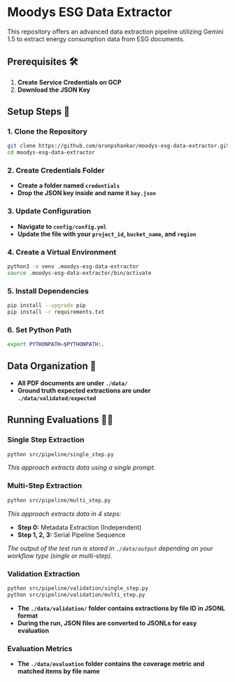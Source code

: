 # Moodys ESG Data Extractor 

This repository offers an advanced data extraction pipeline utilizing Gemini 1.5 to extract energy consumption data from ESG documents.

## Prerequisites 🛠️

1. **Create Service Credentials on GCP**
2. **Download the JSON Key**

## Setup Steps 📝

### 1. Clone the Repository
```bash
git clone https://github.com/arunpshankar/moodys-esg-data-extractor.git
cd moodys-esg-data-extractor
```

### 2. Create Credentials Folder
- **Create a folder named `credentials`**
- **Drop the JSON key inside and name it `key.json`**

### 3. Update Configuration
- **Navigate to `config/config.yml`**
- **Update the file with your `project_id`, `bucket_name`, and `region`**

### 4. Create a Virtual Environment
```bash
python3 -m venv .moodys-esg-data-extractor
source .moodys-esg-data-extractor/bin/activate
```

### 5. Install Dependencies
```bash
pip install --upgrade pip
pip install -r requirements.txt
```

### 6. Set Python Path
```bash
export PYTHONPATH=$PYTHONPATH:.
```

## Data Organization 📂

- **All PDF documents are under `./data/`**
- **Ground truth expected extractions are under `./data/validated/expected`**

## Running Evaluations 🏃‍♂️

### Single Step Extraction
```bash
python src/pipeline/single_step.py
```
*This approach extracts data using a single prompt.*

### Multi-Step Extraction
```bash
python src/pipeline/multi_step.py
```
*This approach extracts data in 4 steps:*
- **Step 0:** Metadata Extraction (Independent)
- **Step 1, 2, 3:** Serial Pipeline Sequence

*The output of the test run is stored in `./data/output` depending on your workflow type (single or multi-step).*

### Validation Extraction
```bash
python src/pipeline/validation/single_step.py
python src/pipeline/validation/multi_step.py
```

- **The `./data/validation/` folder contains extractions by file ID in JSONL format**
- **During the run, JSON files are converted to JSONLs for easy evaluation**

### Evaluation Metrics
- **The `./data/evaluation` folder contains the coverage metric and matched items by file name**